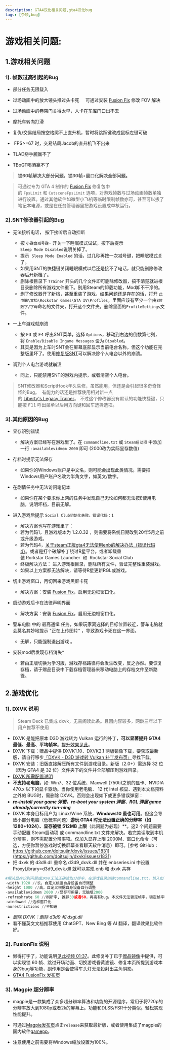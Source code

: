 ```yaml
---
description: GTA4汉化相关问题,gta4汉化bug
tags: [杂项,bug]
---
```


# 游戏相关问题: 

## 1.游戏相关问题

### 1). 帧数过高引起的Bug

- 部分任务无限载入

- 过场动画中的放大镜头推过头卡死  
  可通过安装 [Fusion Fix](https://pan.huang1111.cn/s/9Q2n5Cd?path=%2F) 修改 FOV 解决

- 过场动画中的卷帘门关得太早，人卡在车库门口出不去

- 摩托车转向打滑

- 复仇/交易结局按空格爬不上直升机，暂时将跳跃键改成鼠标左键可破

-  FPS>=67 时，交易结局Jacob的直升机飞不出来

- TLAD掰手腕赢不了

- TBoGT喝酒赢不了

> **锁60帧解决大部分问题，锁30帧+窗口化解决全部问题。**

> 可通过专为 GTA 4 制作的 [Fusion Fix](https://pan.huang1111.cn/s/9Q2n5Cd?path=%2F) 修复包中的 `FpsLimit` 和 `CutsceneFpsLimit` 选项，对游戏帧数与过场动画帧数单独进行设置。通过其他软件如微型小飞机等临时限制帧数亦可，甚至可以拔了笔记本电源，或是在任务管理器里把游戏设置成单核运行。

### 2).SNT修改器引起的Bug

- 无法接听电话， 按下接听后自动挂断
  - 按 `小键盘减号键`<kbd>-</kbd> 开关一下睡眠模式试试，按下后提示`Sleep Mode Disabled`说明关掉了。  
  - 提示  `Sleep Mode Enabled` 的话，过几秒再按一次减号键，把睡眠模式关了。
  - 如果用SNT的快捷键关闭睡眠模式以后还是接不了电话，就只能删除修改器后开新档了。
  - 删除根目录下 `Trainer` 开头的几个文件即可删除修改器，搞不清楚就进根目录删除所有游戏文件重下。别用Steam的卸载功能，Mod卸不干净的。
  - 删了修改器开了新档，甚至重装了游戏，结果问题还是存在的话，打开 `此电脑\文档\Rockstar Games\GTA IV\Profiles`，里面应该有至少一个由`8位数字/字母`命名的文件夹，打开这个文件夹，删除里面的`ProfileSettings`文件。  

- 一上车游戏就崩溃
  - 按 <kbd>F3</kbd> 或 <kbd>F4</kbd> 呼出SNT菜单，选择 `Options`，移动到右边的倒数第七列，将 `Enable/Disable Ingame Messages` 设为 `Disabled`。
  - 其实是因为上车时SNT会在屏幕底部显示当前电台名称，但这个功能在完整版里坏了。使用[修复版SNT](https://www.gtainside.com/en/gta4/trainers/161465-simple-native-trainer-for-steam-v1-2-0-43-fixed/)可以解决除个人电台以外的崩溃。

- 调到个人电台游戏就崩溃
  - 同上，只能禁用SNT的游戏内提示，或者清空个人电台。

> SNT修改器和ScriptHook年久失修，虽然能用，但还是会引起很多奇奇怪怪的Bug。 
有能力的话还是推荐使用相对新一点的 [Liberty's Legacy Trainer](https://gtaforums.com/topic/973091-gta-iv-12043-libertys-legacy-trainer/)。
不过这个修改器没有默认的功能快捷键，只能按 <kbd>F11</kbd> 呼出菜单以后用方向键和回车选择选项。

### 3).其他原因的Bug

- 显存识别错误
  - 解决方案已经写在游戏里了。在 `commandline.txt` 或 `Steam启动项` 中添加一行 `-availablevidmem 2000` 即可 (2000改为实际显存数值)

- 存档时提示无法保存
  -  如果你的Windows账户是中文名，则可能会出现此类情况。需要把Windows用户账户名改为半角文字，如英文/数字。

- 在剧情任务中无法访问笔记本
  -  如果你在某个要求你上网的任务中发现自己无论如何都无法按<kbd>E</kbd>使用电脑，说明坏档，目前无解。

- 进入游戏后提示 `Social Club初始化失败。错误代码：1`  
  - 解决方案也写在游戏里了：
  - 若为代码1，且游戏版本为 1.2.0.32 ，则需要将系统日期改到20年5月之前或升级游戏。
  - 若为代码4，[关于steam正版gta4无法使用enb的解决办法（错误代码4）](https://jump2.bdimg.com/p/7879731433)。或者是打个破解补丁绕过R星平台。或者卸载重装 Rorkstar Games Launcher  和  Rockstar Social Club 
  - 终极解决方法： 进入游戏根目录，删除所有文件，验证完整性重装游戏。
  - 如果以上方案都无法解决，请等待R星更新RGL或游戏。

- 切出游戏窗口，再切回来游戏黑屏卡死
  - 解决方案：安装 [Fusion Fix](https://pan.huang1111.cn/s/9Q2n5Cd?path=%2F)，启用无边框窗口化。

- 启动游戏后卡在法律声明界面  
  - 解决方案：安装 [Fusion Fix](https://pan.huang1111.cn/s/9Q2n5Cd?path=%2F)，启用无边框窗口化。

- 警车电脑 中的 最高通缉 任务，如果玩家离选择的目标位置较近，警车电脑就会莫名其妙地提示 "正在上传图片" ，导致游戏卡死在这一界面。
  - 无解，只能强制退出游戏 。

- 安装mod后发现存档消失*
  - 若由正版切换为学习版，游戏存档路径将会发生改变，反之亦然。要恢复存档，请于赠品目录中下载存档管理器来移动电脑上的存档文件至新路径。


## 2.游戏优化


### 1). DXVK 说明
> Steam Deck 已集成 dxvk，无需阅读此条。且因内容较多，网龄三年以下用户推荐不使用

- DXVK 是能把原本 D3D 游戏转为 Vulkan 运行的补丁，**可以显著提升 GTA4 最低、最高、平均帧率**。[提升效果见此](https://www.bilibili.com/video/BV13v411M7Sx)。
- DXVK 下载：赠品中提供 DXVK1.10、DXVK2.1 两版镜像下载，要获取最新版，请自行移步[「DXVK - D3D 游戏转 Vulkan 补丁发布页」](https://github.com/doitsujin/dxvk)寻找下载。
- DXVK 安装：旧版直接解压所有文件到游戏目录。新版（2.0+）需选择 32 位（因为 GTA4 是 32 位）文件夹下的文件并全部解压到游戏目录。
- [DXVK 所需配置说明](https://github.com/doitsujin/dxvk/wiki/Driver-support)
- **不支持老电脑**，如:  Win7、32 位系统、Maxwell (750ti)之前的显卡、NVIDIA 470.x 以下的显卡驱动。当你使用老电脑、 12 代 Intel 核显、遇到本文档预料之外的 BUG时，需删除 DXVK。否则会出现如下或更多错误弹窗：
- **_re-install your game 弹窗、re-boot your system 弹窗、RGL 弹窗 game already/currently run-ning_**
- DXVK 本身目标用户为 Linux/Wine 系统，**Windows10 虽也可用**。但这会导致小部分电脑（低概率问题）**游玩 GTA4 时无法设置正确的分辨率（如 1280+1024）、显存被锁 512MB 上限**（此问题为必现）**。这2 个问题需要手动配置 Steam启动项 或 commandline.txt 文件来解决。若完美读取到本机分辨率，则不需配置分辨率项。仅加入显存上限 2000M、窗口化命令（可选，方便你暂停游戏时切换屏幕查看聊天软件消息）即可。[参考 GitHub：https://github.com/doitsujin/dxvk/issues/1831](https://github.com/doitsujin/dxvk/issues/1831)
- 把 dxvk 的 d3d9.dll 重命名 d3d9_dxvk.dll 并在 enbseries.ini 中设置 ProxyLibrary=d3d9_dxvk.dll 就可以实现 enb 和 dxvk 共存

```python
#解决显存识别问题或DXVK无法正确读取分辨率，在游戏目录创建commandline.txt，填入如下但不包括本行：
-width 1920 //长，自定义根据自身设备自行调整
-height 1080 //高，自定义根据自身设备自行调整
-availablevidmem 2000 //显存可用量，无脑填2000
-refreshrate 60 //刷新率, 推荐30或者60，再高有bug。本文件无法锁定帧率，锁定帧率需使用fusionfix
-windowed //边框窗口化
-norestrictions //不知道
```

- _删除 DXVK：删除 d3d9 和 dxgi.dll_
- 看不懂英文文档推荐使用 ChatGPT、New Bing 等 AI 翻译，翻译效果比软件好。

### 2). FusionFix 说明

- 懒得打字了，功能说明[见此视频 01:37](https://www.bilibili.com/video/BV15g4y1H7RD/?share_source=copy_web&vd_source=6317983a8e5cadce0c1402e0a67b67f9&t=97)。此修复补丁已于[赠品镜像](#下载)中提供，可以实现锁 60 帧、跳过开场动画、切换游戏昏黄滤镜、修复本页所提到游戏本身的bug等功能，副作用是会使得车头灯无法投射出主角阴影。
- [GTA4 FusionFix 发布页](https://github.com/ThirteenAG/GTAIV.EFLC.FusionFix)

### 3). Magpie 超分辨率

- magpie是一款集成了众多超分辨率算法和功能的开源程序，常用于将720p的分辨率放大到1080p或者2k的屏幕上。功能和DLSS/FSR十分类似。轻松实现性能提升。

- 可通过[Magpie发布页](https://github.com/Blinue/Magpie/)点击`release`来获取最新版，或者使用集成了magpie的国内软件[gamepp](https://gamepp.com/)。
- 注意使用之前需要将Windows缩放设置为100%。